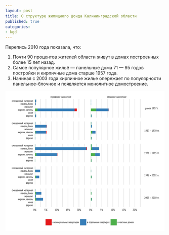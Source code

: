```yaml
---
layout: post
title: О структуре жилищного фонда Калининградской области
published: true
categories:
- kgd
---
```


Перепись 2010 года показала, что:

1. Почти 90 процентов жителей области живут в домах построенных более 15 лет назад.
2. Самое популярное жильё — панельные дома 71 — 95 годов постройки и кирпичные дома старше 1957 года.
3. Начиная с 2003 года кирпичное жилье опережает по популярности панельное-блочное и появляется монолитное домостроение.

![Структура жилищного фонда Калининградской области](/images/zhilfond_structure_kaliningradskay_oblast_2010.svg "Структура жилищного фонда Калининградской области")